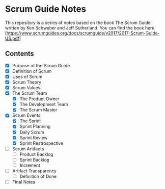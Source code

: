 # Scrum Guide Notes

This repository is a series of notes based on the book The Scrum Guide written by Ken Schwaber and Jeff Sutherland.
You can find the book here [https://www.scrumguides.org/docs/scrumguide/v2017/2017-Scrum-Guide-US.pdf]

## Contents
- [x] Purpose of the Scrum Guide
- [x] Definition of Scrum
- [x] Uses of Scrum
- [x] Scrum Theory
- [x] Scrum Values
- [x] The Scrum Team
  - [x] The Product Owner
  - [x] The Development Team
  - [x] The Scrum Master
- [X] Scrum Events
  - [X] The Sprint
  - [X] Sprint Planning
  - [X] Daily Scrum
  - [X] Sprint Review
  - [X] Sprint Restrospective
- [ ] Scrum Artifacts
  - [ ] Product Backlog
  - [ ] Sprint Backlog
  - [ ] Increment
- [ ] Artifact Transparency
  - [ ] Definition of Done
- [ ] Final Notes
